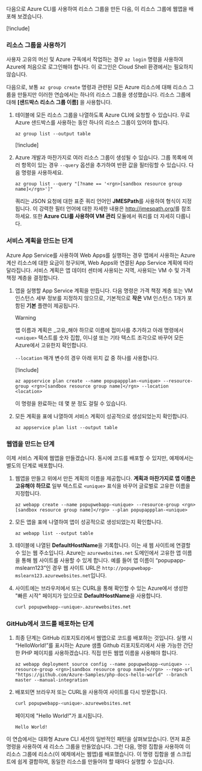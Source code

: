 다음으로 Azure CLI를 사용하여 리소스 그룹을 만든 다음, 이 리소스 그룹에 웹앱을 배포해 보겠습니다.

[!include[](../../../includes/azure-sandbox-activate.md)]

### <a name="using-a-resource-group"></a>리소스 그룹을 사용하기

사용자 고유의 머신 및 Azure 구독에서 작업하는 경우 `az login` 명령을 사용하여 Azure에 처음으로 로그인해야 합니다. 이 로그인은 Cloud Shell 환경에서는 필요하지 않습니다.

다음으로, 보통 `az group create` 명령과 관련된 모든 Azure 리소스에 대해 리소스 그룹을 만들지만 이러한 연습에서는 하나의 리소스 그룹을 생성했습니다. 리소스 그룹에 대해 **<rgn>[샌드박스 리소스 그룹 이름]</rgn>** 을 사용합니다.

1. 테이블에 모든 리소스 그룹을 나열하도록 Azure CLI에 요청할 수 있습니다. 무료 Azure 샌드박스를 사용하는 동안 하나의 리소스 그룹이 있어야 합니다.

    ```azurecli
    az group list --output table
    ```

    [!include[](../../../includes/azure-cloudshell-copy-paste-tip.md)]

1. Azure 개발과 마찬가지로 여러 리소스 그룹이 생성될 수 있습니다. 그룹 목록에 여러 항목이 있는 경우 `--query` 옵션을 추가하여 반환 값을 필터링할 수 있습니다. 다음 명령을 사용하세요.

    ```azurecli
    az group list --query "[?name == '<rgn>[sandbox resource group name]</rgn>']"
    ```

    쿼리는 JSON 요청에 대한 표준 쿼리 언어인 **JMESPath**를 사용하여 형식이 지정됩니다. 이 강력한 필터 언어에 대한 자세한 내용은 <http://jmespath.org/>를 참조하세요. 또한 **Azure CLI를 사용하여 VM 관리** 모듈에서 쿼리를 더 자세히 다룹니다.

### <a name="steps-to-create-a-service-plan"></a>서비스 계획을 만드는 단계

Azure App Service를 사용하여 Web Apps를 실행하는 경우 앱에서 사용하는 Azure 계산 리소스에 대한 요금이 청구되며, Web Apps와 연결된 App Service 계획에 따라 달라집니다. 서비스 계획은 앱 데이터 센터에 사용되는 지역, 사용되는 VM 수 및 가격 책정 계층을 결정합니다.

1. 앱을 실행할 App Service 계획을 만듭니다. 다음 명령은 가격 책정 계층 또는 VM 인스턴스 세부 정보를 지정하지 않으므로, 기본적으로 **작은** VM 인스턴스 1개가 포함된 **기본** 플랜이 제공됩니다.

    > [!WARNING]
    > 앱 이름과 계획은 _고유_해야 하므로 이름에 접미사를 추가하고 아래 명령에서 `<unique>` 텍스트를 숫자 집합, 이니셜 또는 기타 텍스트 조각으로 바꾸어 모든 Azure에서 고유한지 확인합니다.

    `--location` 매개 변수의 경우 아래 위치 값 중 하나를 사용합니다.

    [!include[](../../../includes/azure-sandbox-regions-first-mention-note.md)]

    ```azurecli
    az appservice plan create --name popupappplan-<unique> --resource-group <rgn>[sandbox resource group name]</rgn> --location <location>
    ```

    이 명령을 완료하는 데 몇 분 정도 걸릴 수 있습니다.

1. 모든 계획을 표에 나열하여 서비스 계획이 성공적으로 생성되었는지 확인합니다.

    ```azurecli
    az appservice plan list --output table
    ```

### <a name="steps-to-create-a-web-app"></a>웹앱을 만드는 단계

이제 서비스 계획에 웹앱을 만들겠습니다. 동시에 코드를 배포할 수 있지만, 예제에서는 별도의 단계로 배포합니다.

1. 웹앱을 만들고 위에서 만든 계획의 이름을 제공합니다. **계획과 마찬가지로 앱 이름은 고유해야 하므로** 일부 텍스트로 `<unique>` 표식을 바꾸어 글로벌로 고유한 이름을 지정합니다.

    ```azurecli
    az webapp create --name popupwebapp-<unique> --resource-group <rgn>[sandbox resource group name]</rgn> --plan popupappplan-<unique>
    ```

1. 모든 앱을 표에 나열하여 앱이 성공적으로 생성되었는지 확인합니다.

    ```azurecli
    az webapp list --output table
    ```

1. 테이블에 나열된 **DefaultHostName**을 기록합니다. 이는 새 웹 사이트에 연결할 수 있는 웹 주소입니다. Azure는 `azurewebsites.net` 도메인에서 고유한 앱 이름을 통해 웹 사이트를 사용할 수 있게 합니다. 예를 들어 앱 이름이 “popupapp-mslearn123”인 경우 웹 사이트 URL은 `http://popupwebapp-mslearn123.azurewebsites.net`입니다.

1. 사이트에는 브라우저에서 또는 CURL을 통해 확인할 수 있는 Azure에서 생성한 "빠른 시작" 페이지가 있으므로 **DefaultHostName**을 사용합니다.

    ```bash
    curl popupwebapp-<unique>.azurewebsites.net
    ```
    
### <a name="steps-to-deploy-code-from-github"></a>GitHub에서 코드를 배포하는 단계

1. 최종 단계는 GitHub 리포지토리에서 웹앱으로 코드를 배포하는 것입니다. 실행 시 “HelloWorld!”를 표시하는 Azure 샘플 Github 리포지토리에서 사용 가능한 간단한 PHP 페이지를 사용하겠습니다. 직접 만든 웹앱 이름을 사용해야 합니다.

    ```azurecli
    az webapp deployment source config --name popupwebapp-<unique> --resource-group <rgn>[sandbox resource group name]</rgn> --repo-url "https://github.com/Azure-Samples/php-docs-hello-world" --branch master --manual-integration
    ```

1. 배포되면 브라우저 또는 CURL을 사용하여 사이트를 다시 방문합니다.

    ```bash
    curl popupwebapp-<unique>.azurewebsites.net
    ```
    
    페이지에 "Hello World!"가 표시됩니다.

    ```output
    Hello World!
    ```

이 연습에서는 대화형 Azure CLI 세션의 일반적인 패턴을 살펴보았습니다. 먼저 표준 명령을 사용하여 새 리소스 그룹을 만들었습니다. 그런 다음, 명령 집합을 사용하여 이 리소스 그룹에 리소스(이 예제에서는 웹앱)를 배포했습니다. 이 명령 집합을 셸 스크립트에 쉽게 결합하여, 동일한 리소스를 만들어야 할 때마다 실행할 수 있습니다.